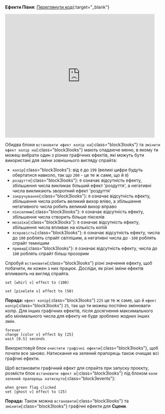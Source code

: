 **Ефекти Півня**: [Переглянути код](https://scratch.mit.edu/projects/435730522/editor){:target="_blank"}

<div class="scratch-preview">
  <iframe allowtransparency="true" width="485" height="402" src="https://scratch.mit.edu/projects/embed/435730522/?autostart=false" frameborder="0"></iframe>
</div>

Обидва блоки `встановити ефект колір на`{:class="block3looks"} та `змінити ефект колір на`{:class="block3looks"} мають спадаюче меню, в якому ти можеш вибрати один з різних графічних ефектів, які можуть бути використані для зміни зовнішнього вигляду спрайта:

+ `колір`{:class="block3looks"}: від `0` до `199` (великі цифри будуть обертатися навколо, так що `200` - це те ж саме, що й `0`)
+ `роздуття`{:class="block3looks"}: `0` означає відсутність ефекту, збільшення числа викликає більший ефект 'роздуття', а негативні числа викликають зворотний ефект 'роздуття'
+ `закручування`{:class="block3looks"}: `0` означає відсутність ефекту, збільшення числа робить великий вихор вліво, а збільшення негативного числа робить великий вихор вправо
+ `пікселями`{:class="block3looks"}: `0` означає відсутність ефекту, збільшення числа створить більше пікселів
+ `мозаїка`{:class="block3looks"}: `0` означає відсутність ефекту, збільшення числа впливає на кількість копій
+ `яскравість`{:class="block3looks"}: `0` означає відсутність ефекту, числа до `100` роблять спрайт світлішим, а негативні числа до `-100` роблять спрайт темнішим
+ `привид`{:class="block3looks"}: `0` означає відсутність ефекту, числа до `100` роблять спрайт більш прозорим

Спробуй `встановити`{:class="block3looks"} різні значення ефекту, щоб побачити, як кожен з них працює. Досліди, як різні зміни ефектів впливають на вигляд спрайта.

```blocks3
set [whirl v] effect to (100)

set [pixelate v] effect to (50)
```

**Порада:** `ефект колір`{:class="block3looks"} `225` це те ж саме, що й `ефект колір`{:class="block3looks"} `25`, так що ти можеш постійно змінювати колір. Для інших графічних ефектів, після досягнення максимального або мінімального числа для ефекту не буде зроблено жодних інших змін.

```blocks3
forever
change [color v] effect by [25]
wait [0.5] seconds
```

Використовуй блок `очистити графічні ефекти`{:class="block3looks"}, щоб почати все заново. Натискання на зелений прапорець також очищає всі графічні ефекти.

Щоб встановити графічний ефект для спрайта при запуску проєкту, розмісти блок `встановити ефект в`{:class="block3looks"} під блоком `коли зелений прапорець натиснуто`{:class="block3events"}:

```blocks3
when green flag clicked
set [ghost v] effect to (25)
```

**Порада:** Також можна `встановити`{:class="block3looks"} та `змінити`{:class="block3looks"} графічні ефекти для **Сцени**.
